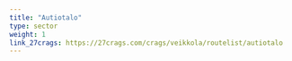 ```yaml
---
title: "Autiotalo"
type: sector
weight: 1
link_27crags: https://27crags.com/crags/veikkola/routelist/autiotalo
---
```

